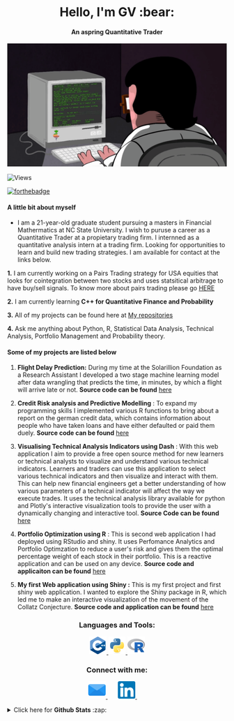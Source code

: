 <h1 align="center">Hello, I'm GV :bear:</h1>
<h4 align="center">An aspring Quantitative Trader</h4>

![gif](img/programming.gif)

![Views](https://komarev.com/ghpvc/?username=GV-9wj&color=red&label=profile+views)

[![forthebadge](https://forthebadge.com/images/badges/built-with-science.svg)](https://forthebadge.com)

#### A little bit about myself
- I am a 21-year-old graduate student pursuing a masters in Financial Mathermatics at NC State University. I wish to puruse a career as a Quantitative Trader at a propietary trading firm. I internned as a quantitative analysis intern at a trading firm. Looking for opportunities to learn and build new trading strategies. I am available for contact at the links below.


**1.** I am currently working on a Pairs Trading strategy for USA equities that looks for cointegration between two stocks and uses statsitical arbitrage to have buy/sell signals. To know more about pairs trading please go [HERE](https://en.wikipedia.org/wiki/Pairs_trade) 

**2.** I am currently learning **C++ for Quantitative Finance and Probability**

**3.** All of my projects can be found here at [My repositories](https://github.com/suryasashankgundepudi?tab=repositories)

**4.** Ask me anything about Python, R, Statistical Data Analysis, Technical Analysis, Portfolio Management and Probability theory.


#### Some of my projects are listed below

1. **Flight Delay Prediction:** During my time at the Solarillion Foundation as a Research Assistant I developed a two stage machine learning model after data wrangling that predicts the time, in minutes, by which a flight will arrive late or not. **Source code can be found** [here](https://github.com/suryasashankgundepudi/Flight_Delay_Prediction)

2. **Credit Risk analysis and Predictive Modelling** : To expand my programming skills I implemented various R functions to bring about a report on the german credit data, which contains information about people who have taken loans and have either defaulted or paid them duely. **Source code can be found** [here](https://github.com/suryasashankgundepudi/credit-risk-analysis-and-predictive-modelling)

3. **Visualising Technical Analysis Indicators using Dash** : With this web application I aim to provide a free open source method for new learners or technical analysts to visualize and understand various technical indicators. Learners and traders can use this application to select various technical indicators and then visualize and interact with them. This can help new financial engineers get a better understanding of how various parameters of a technical indicator will affect the way we execute trades. It uses the technical analysis library available for python and Plotly's interactive visualization tools to provide the user with a dynamically changing and interactive tool. **Source Code can be found** [here](https://github.com/suryasashankgundepudi/technical-analysis-visualization-using-python-v1)

5. **Portfolio Optimization using R** : This is second web application I had deployed using RStudio and shiny. It uses Perfomance Analytics and Portfolio Optimzation to reduce a user's risk and gives them the optimal percentage weight of each stock in their portfolio. This is a reactive application and can be used on any device. **Source code and applicaiton can be found** [here](https://github.com/suryasashankgundepudi/investment-management-and-portfolio-optimization)


6. **My first Web application using Shiny :** This is my first project and first shiny web application. I wanted to explore the Shiny package in R, which led me to make an interactive visualization of the movement of the Collatz Conjecture. **Source code and application can be found** [here](https://github.com/suryasashankgundepudi/my-first-shiny-app)




<h3 align="center">Languages and Tools:</h3>

<p align="center"><a href="https://www.w3schools.com/cpp/" target="_blank"> <img src="https://raw.githubusercontent.com/devicons/devicon/master/icons/cplusplus/cplusplus-original.svg" alt="cplusplus" width="40" height="40"/> </a>  </a> <a href="https://www.python.org" target="_blank"> <img src = "https://raw.githubusercontent.com/devicons/devicon/master/icons/python/python-original.svg" alt="python" width="40" height="40"/> </a> <a href="https://www.r-project.org/about.html" target="_blank"> <img src="https://raw.githubusercontent.com/devicons/devicon/master/icons/r/r-original.svg" alt="python" width="40" height="40"/> </a></p>

<h3 align="center">Connect with me:</h3>
<p align = 'center'>
 <a href = 'mailto:gundepudi18047@mech.ssn.edu.in'><img src = './img/mail.svg' width="40" height="40">
 </a>&nbsp;&nbsp;&nbsp;&nbsp;&nbsp;
 <a href = 'https://www.linkedin.com/in/gundepudi-v-surya-sashank-gv-b50b99187/'> <img src = './img/linkedin.svg' width="40" height="40">
 </a>&nbsp;&nbsp;&nbsp;&nbsp;&nbsp;
 </p>
<details>
  <summary>Click here for <b>Github Stats</b>  :zap:</summary>
<p>&nbsp;<img align="center" src="https://github-readme-stats.vercel.app/api?username=suryasashankgundepudi&show_icons=true&theme=cobalt&locale=en" alt="suryasashankgundepudi" /></p>

<p><img align="center" src="https://github-readme-streak-stats.herokuapp.com/?user=suryasashankgundepudi&" alt="suryasashankgundepudi" /></p>
</details>
